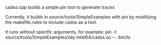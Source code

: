 cadss.cpp builds a simple pin tool to generate traces

Currently, it builds in source/tools/SimpleExamples with pin by modifying the
makefile.rules to include cadss as a tool.

It runs without specific arguments, for example:
pin -t source/tools/SimpleExamples/obj-intel64/cadss.so -- /bin/ls
